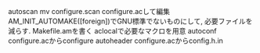 autoscan
mv configure.scan configure.acして編集
AM_INIT_AUTOMAKE([foreign])でGNU標準でないものにして, 必要ファイルを減らす.
Makefile.amを書く
aclocalで必要なマクロを用意
autoconf configure.acからconfigure
autoheader configure.acからconfig.h.in
